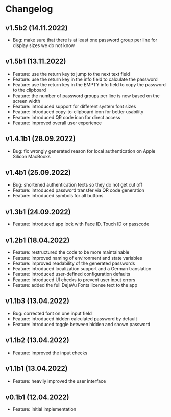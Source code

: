 # Changelog

## v1.5b2 (14.11.2022)

* Bug: make sure that there is at least one password group per line for display sizes we do not know

## v1.5b1 (13.11.2022)

* Feature: use the return key to jump to the next text field
* Feature: use the return key in the info field to calculate the password
* Feature: use the return key in the EMPTY info field to copy the password to the clipboard
* Feature: the number of password groups per line is now based on the screen width
* Feature: introduced support for different system font sizes
* Feature: introduced copy-to-clipboard icon for better usability
* Feature: introduced QR code icon for direct access
* Feature: improved overall user experience

## v1.4.1b1 (28.09.2022)

* Bug: fix wrongly generated reason for local authentication on Apple Silicon MacBooks

## v1.4b1 (25.09.2022)

* Bug: shortened authentication texts so they do not get cut off
* Feature: introduced password transfer via QR code generation
* Feature: introduced symbols for all buttons

## v1.3b1 (24.09.2022)

* Feature: introduced app lock with Face ID, Touch ID or passcode

## v1.2b1 (18.04.2022)

* Feature: restructured the code to be more maintainable
* Feature: improved naming of environment and state variables
* Feature: improved readability of the generated passwords
* Feature: introduced localization support and a German translation
* Feature: introduced user-defined configuration defaults
* Feature: introduced UI checks to prevent user input errors
* Feature: added the full DejaVu Fonts license text to the app

## v1.1b3 (13.04.2022)

* Bug: corrected font on one input field
* Feature: introduced hidden calculated password by default
* Feature: introduced toggle between hidden and shown password

## v1.1b2 (13.04.2022)

* Feature: improved the input checks

## v1.1b1 (13.04.2022)

* Feature: heavily improved the user interface

## v0.1b1 (12.04.2022)

* Feature: initial implementation

